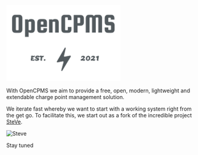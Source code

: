 ![OpenCPMS](src/main/resources/webapp/static/images/opencpms.png) 

With OpenCPMS we aim to provide a free, open, modern, lightweight and extendable charge point management solution.

We iterate fast whereby we want to start with a working system right from the get go. To facilitate this, we start out
as a fork of the incredible project [SteVe](https://github.com/RWTH-i5-IDSG/steve).

![Steve](src/main/resources/webapp/static/images/logo.png)

Stay tuned

